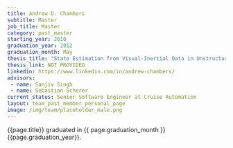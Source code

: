 ```yaml
---
title: Andrew D. Chambers
subtitle: Master
job_title: Master
category: past_master
starting_year: 2010
graduation_year: 2012
graduation_month: May
thesis_title: "State Estimation from Visual-Inertial Data in Unstructured Environments"
thesis_link: NOT PROVIDED
linkedin: https://www.linkedin.com/in/andrew-chambers/
advisors:
 - name: Sanjiv Singh
 - name: Sebastian Scherer
current_status: Senior Software Engineer at Cruise Automation
layout: team_past_member_personal_page
image: /img/team/placeholder_male.png
---
```


{{page.title}} graduated in {{ page.graduation_month }} {{page.graduation_year}}.
